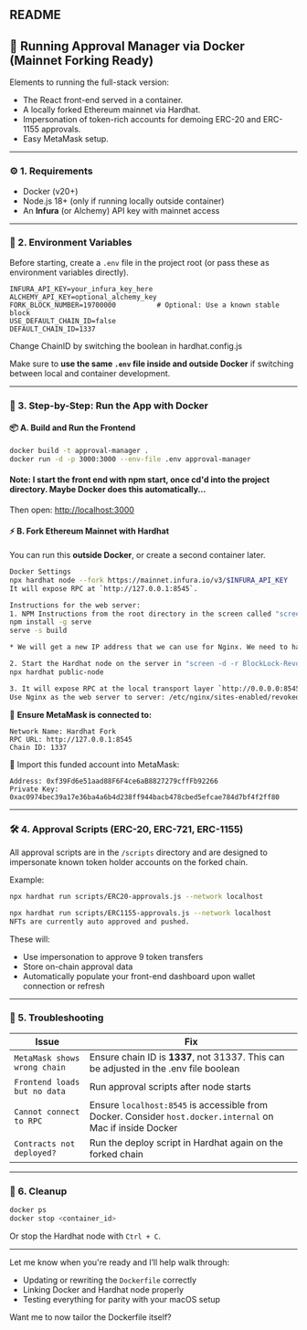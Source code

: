 
## README

## 🐳 Running Approval Manager via Docker (Mainnet Forking Ready)

Elements to running the full-stack version:
- The React front-end served in a container.
- A locally forked Ethereum mainnet via Hardhat.
- Impersonation of token-rich accounts for demoing ERC-20 and ERC-1155 approvals.
- Easy MetaMask setup.

---

### ⚙️ 1. Requirements

- Docker (v20+)
- Node.js 18+ (only if running locally outside container)
- An **Infura** (or Alchemy) API key with mainnet access

---

### 🔐 2. Environment Variables

Before starting, create a `.env` file in the project root (or pass these as environment variables directly).

```dotenv
INFURA_API_KEY=your_infura_key_here
ALCHEMY_API_KEY=optional_alchemy_key
FORK_BLOCK_NUMBER=19700000          # Optional: Use a known stable block
USE_DEFAULT_CHAIN_ID=false
DEFAULT_CHAIN_ID=1337
``` 
Change ChainID by switching the boolean in hardhat.config.js

Make sure to **use the same `.env` file inside and outside Docker** if switching between local and container development.

---

### 🧱 3. Step-by-Step: Run the App with Docker

#### 📦 A. Build and Run the Frontend

```bash
docker build -t approval-manager .
docker run -d -p 3000:3000 --env-file .env approval-manager
```

#### Note: I start the front end with npm start, once cd'd into the project directory. Maybe Docker does this automatically...

Then open: [http://localhost:3000](http://localhost:3000)

#### ⚡ B. Fork Ethereum Mainnet with Hardhat

You can run this **outside Docker**, or create a second container later.

```bash
Docker Settings
npx hardhat node --fork https://mainnet.infura.io/v3/$INFURA_API_KEY
It will expose RPC at `http://127.0.0.1:8545`.
```

```bash
Instructions for the web server: 
1. NPM Instructions from the root directory in the screen called "screen -d -r BlockLock-Revoke": 
npm install -g serve
serve -s build

* We will get a new IP address that we can use for Nginx. We need to hard code one. 

2. Start the Hardhat node on the server in "screen -d -r BlockLock-Revoke":
npx hardhat public-node

3. It will expose RPC at the local transport layer `http://0.0.0.0:8545`.
Use Nginx as the web server to server: /etc/nginx/sites-enabled/revokedev.blocklock.ai
```

🔁 **Ensure MetaMask is connected to:**
```
Network Name: Hardhat Fork
RPC URL: http://127.0.0.1:8545
Chain ID: 1337
```

🪪 Import this funded account into MetaMask:
```
Address: 0xf39Fd6e51aad88F6F4ce6aB8827279cffFb92266
Private Key: 0xac0974bec39a17e36ba4a6b4d238ff944bacb478cbed5efcae784d7bf4f2ff80
```


---

### 🛠️ 4. Approval Scripts (ERC-20, ERC-721, ERC-1155)

All approval scripts are in the `/scripts` directory and are designed to impersonate known token holder accounts on the forked chain.

Example:

```bash
npx hardhat run scripts/ERC20-approvals.js --network localhost

npx hardhat run scripts/ERC1155-approvals.js --network localhost
NFTs are currently auto approved and pushed. 
```

These will:
- Use impersonation to approve 9 token transfers
- Store on-chain approval data
- Automatically populate your front-end dashboard upon wallet connection or refresh

---

### 🧪 5. Troubleshooting

| Issue | Fix |
|------|------|
| `MetaMask shows wrong chain` | Ensure chain ID is **1337**, not 31337. This can be adjusted in the .env file boolean |
| `Frontend loads but no data` | Run approval scripts after node starts |
| `Cannot connect to RPC` | Ensure `localhost:8545` is accessible from Docker. Consider `host.docker.internal` on Mac if inside Docker |
| `Contracts not deployed?` | Run the deploy script in Hardhat again on the forked chain |

---

### 🧼 6. Cleanup

```bash
docker ps
docker stop <container_id>
```

Or stop the Hardhat node with `Ctrl + C`.

---

Let me know when you're ready and I’ll help walk through:
- Updating or rewriting the `Dockerfile` correctly
- Linking Docker and Hardhat node properly
- Testing everything for parity with your macOS setup

Want me to now tailor the Dockerfile itself?
